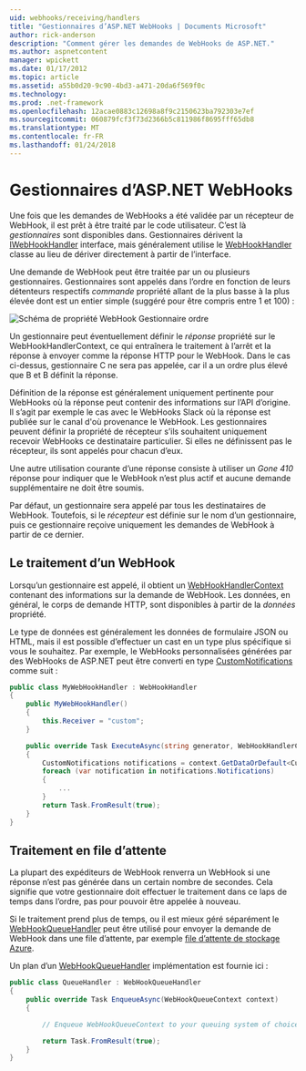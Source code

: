 ```yaml
---
uid: webhooks/receiving/handlers
title: "Gestionnaires d’ASP.NET WebHooks | Documents Microsoft"
author: rick-anderson
description: "Comment gérer les demandes de WebHooks de ASP.NET."
ms.author: aspnetcontent
manager: wpickett
ms.date: 01/17/2012
ms.topic: article
ms.assetid: a55b0d20-9c90-4bd3-a471-20da6f569f0c
ms.technology: 
ms.prod: .net-framework
ms.openlocfilehash: 12acae0883c12698a8f9c2150623ba792303e7ef
ms.sourcegitcommit: 060879fcf3f73d2366b5c811986f8695fff65db8
ms.translationtype: MT
ms.contentlocale: fr-FR
ms.lasthandoff: 01/24/2018
---
```

# <a name="aspnet-webhooks-handlers"></a>Gestionnaires d’ASP.NET WebHooks

Une fois que les demandes de WebHooks a été validée par un récepteur de WebHook, il est prêt à être traité par le code utilisateur. C’est là *gestionnaires* sont disponibles dans. Gestionnaires dérivent la [IWebHookHandler](https://github.com/aspnet/WebHooks/blob/master/src/Microsoft.AspNet.WebHooks.Receivers/WebHooks/WebHookHandler.cs) interface, mais généralement utilise le [WebHookHandler](https://github.com/aspnet/WebHooks/blob/master/src/Microsoft.AspNet.WebHooks.Receivers/WebHooks/WebHookHandler.cs) classe au lieu de dériver directement à partir de l’interface.

Une demande de WebHook peut être traitée par un ou plusieurs gestionnaires. Gestionnaires sont appelés dans l’ordre en fonction de leurs détenteurs respectifs *commande* propriété allant de la plus basse à la plus élevée dont est un entier simple (suggéré pour être compris entre 1 et 100) :

![Schéma de propriété WebHook Gestionnaire ordre](_static/Handlers.png)

Un gestionnaire peut éventuellement définir le *réponse* propriété sur le WebHookHandlerContext, ce qui entraînera le traitement à l’arrêt et la réponse à envoyer comme la réponse HTTP pour le WebHook. Dans le cas ci-dessus, gestionnaire C ne sera pas appelée, car il a un ordre plus élevé que B et B définit la réponse.

Définition de la réponse est généralement uniquement pertinente pour WebHooks où la réponse peut contenir des informations sur l’API d’origine. Il s’agit par exemple le cas avec le WebHooks Slack où la réponse est publiée sur le canal d'où provenance le WebHook. Les gestionnaires peuvent définir la propriété de récepteur s’ils souhaitent uniquement recevoir WebHooks ce destinataire particulier. Si elles ne définissent pas le récepteur, ils sont appelés pour chacun d’eux.

Une autre utilisation courante d’une réponse consiste à utiliser un *Gone 410* réponse pour indiquer que le WebHook n’est plus actif et aucune demande supplémentaire ne doit être soumis.

Par défaut, un gestionnaire sera appelé par tous les destinataires de WebHook. Toutefois, si le *récepteur* est définie sur le nom d’un gestionnaire, puis ce gestionnaire reçoive uniquement les demandes de WebHook à partir de ce dernier.

## <a name="processing-a-webhook"></a>Le traitement d’un WebHook

Lorsqu’un gestionnaire est appelé, il obtient un [WebHookHandlerContext](https://github.com/aspnet/WebHooks/blob/master/src/Microsoft.AspNet.WebHooks.Receivers/WebHooks/WebHookHandlerContext.cs) contenant des informations sur la demande de WebHook. Les données, en général, le corps de demande HTTP, sont disponibles à partir de la *données* propriété.

Le type de données est généralement les données de formulaire JSON ou HTML, mais il est possible d’effectuer un cast en un type plus spécifique si vous le souhaitez. Par exemple, le WebHooks personnalisées générées par des WebHooks de ASP.NET peut être converti en type [CustomNotifications](https://github.com/aspnet/WebHooks/blob/master/src/Microsoft.AspNet.WebHooks.Receivers.Custom/WebHooks/CustomNotifications.cs) comme suit :

```csharp
public class MyWebHookHandler : WebHookHandler
{
    public MyWebHookHandler()
    {
        this.Receiver = "custom";
    }

    public override Task ExecuteAsync(string generator, WebHookHandlerContext context)
    {
        CustomNotifications notifications = context.GetDataOrDefault<CustomNotifications>();
        foreach (var notification in notifications.Notifications)
        {
            ...
        }
        return Task.FromResult(true);
    }
}
```

  ## <a name="queued-processing"></a>Traitement en file d’attente

La plupart des expéditeurs de WebHook renverra un WebHook si une réponse n’est pas générée dans un certain nombre de secondes. Cela signifie que votre gestionnaire doit effectuer le traitement dans ce laps de temps dans l’ordre, pas pour pouvoir être appelée à nouveau.

Si le traitement prend plus de temps, ou il est mieux géré séparément le [WebHookQueueHandler](https://github.com/aspnet/WebHooks/blob/master/src/Microsoft.AspNet.WebHooks.Receivers/WebHooks/WebHookQueueHandler.cs) peut être utilisé pour envoyer la demande de WebHook dans une file d’attente, par exemple [file d’attente de stockage Azure](https://msdn.microsoft.com/library/azure/dd179353.aspx).

Un plan d’un [WebHookQueueHandler](https://github.com/aspnet/WebHooks/blob/master/src/Microsoft.AspNet.WebHooks.Receivers/WebHooks/WebHookQueueHandler.cs) implémentation est fournie ici :

```csharp
public class QueueHandler : WebHookQueueHandler
{
    public override Task EnqueueAsync(WebHookQueueContext context)
    {

        // Enqueue WebHookQueueContext to your queuing system of choice

        return Task.FromResult(true);
    }
}
```
